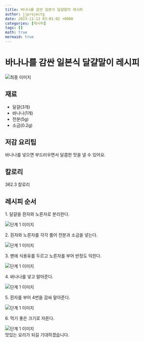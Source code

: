 ```yaml
---
title: 바나나를 감싼 일본식 달걀말이 레시피
author: jjprojectg
date: 2023-11-12 03:01:02 +0000
categories: [레시피]
tags: []
math: true
mermaid: true
---
```

<meta name="og:type" content="website"/>
<meta charset="UTF-8"/>
<div class="header">
  <h1>바나나를 감싼 일본식 달걀말이 레시피</h1>
</div>

<div class="container my-4">
  <div class="row">
    <div class="col-12 col-md-6">
      <div class="recipe-image">
        <img src="http://www.foodsafetykorea.go.kr/uploadimg/cook/10_01073_2.png" class="step-image" alt="최종 이미지"/>
      </div>
    </div>
    <div class="col-12 col-md-6">
      <div class="ingredients">
        <h2>재료</h2>
        <ul class="card">
          <li> 달걀(3개) </li>
          <li>  바나나(1개) </li>
          <li>  전분(5g) </li>
          <li> 소금(0.2g) </li>
</ul>
      </div>
    </div>
    <div class="col-12 col-md-6">
      <div class="ingredients">
        <h2>저감 요리팁</h2>
        <div class="card"> 
          <p>
            바나나를 넣으면 부드러우면서 달콤한 맛을 낼 수 있어요.
          </p>
        </div>
      </div>
      <div class="ingredients">
        <h2>칼로리</h2>
        <div class="card"> 
          <p>
            362.3 칼로리
          </p>
        </div>
      </div>
    </div>
  </div>

  <h2 class="my-4">레시피 순서</h2>
  <div class="card recipe-card">
    <div class="card-body recipe-step">
      <p class="card-text step-description">1. 달걀을 흰자와 노른자로
분리한다.</p>
      <img src="http://www.foodsafetykorea.go.kr/uploadimg/cook/20_01073_1.JPG" alt="단계 1 이미지" class="step-image"/>
    </div>
  </div>
  <div class="card recipe-card">
    <div class="card-body recipe-step">
      <p class="card-text step-description">2. 흰자와 노른자를 각각 풀어
전분과 소금을 넣는다.</p>
      <img src="http://www.foodsafetykorea.go.kr/uploadimg/cook/20_01073_2.JPG" alt="단계 1 이미지" class="step-image"/>
    </div>
  </div>
  <div class="card recipe-card">
    <div class="card-body recipe-step">
      <p class="card-text step-description">3. 팬에 식용유를 두르고 노른자를
부어 반정도 익힌다.</p>
      <img src="http://www.foodsafetykorea.go.kr/uploadimg/cook/20_01073_3.JPG" alt="단계 1 이미지" class="step-image"/>
    </div>
  </div>
  <div class="card recipe-card">
    <div class="card-body recipe-step">
      <p class="card-text step-description">4. 바나나를 넣고 말아준다.</p>
      <img src="http://www.foodsafetykorea.go.kr/uploadimg/cook/20_01073_4.JPG" alt="단계 1 이미지" class="step-image"/>
    </div>
  </div>
  <div class="card recipe-card">
    <div class="card-body recipe-step">
      <p class="card-text step-description">5. 흰자를 부어 4번을 감싸 
말아준다.</p>
      <img src="http://www.foodsafetykorea.go.kr/uploadimg/cook/20_01073_5.JPG" alt="단계 1 이미지" class="step-image"/>
    </div>
  </div>
  <div class="card recipe-card">
    <div class="card-body recipe-step">
      <p class="card-text step-description">6. 먹기 좋은 크기로 자른다.</p>
      <img src="http://www.foodsafetykorea.go.kr/uploadimg/cook/20_01073_6.JPG" alt="단계 1 이미지" class="step-image"/>
    </div>
  </div>

</div>
맛있는 요리가 되길 기대하겠습니다.
